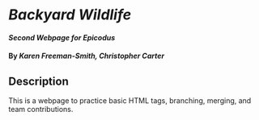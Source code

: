 # _Backyard Wildlife_

#### _Second Webpage for Epicodus_

#### By _Karen Freeman-Smith, Christopher Carter_

## Description

This is a webpage to practice basic HTML tags, branching, merging, and team contributions.